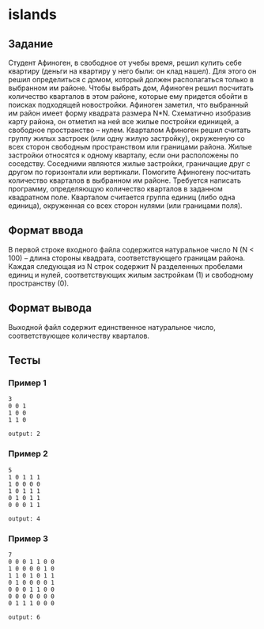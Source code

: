 # islands
 
## Задание
Студент Афиноген, в свободное от учебы время, решил купить себе квартиру (деньги на квартиру у него были: он клад нашел). Для этого он решил определиться с домом, который должен располагаться только в выбранном им районе. Чтобы выбрать дом, Афиноген решил посчитать количество кварталов в этом районе, которые ему придется обойти в поисках подходящей новостройки. Афиноген заметил, что выбранный им район имеет форму квадрата размера N*N. Схематично изобразив карту района, он отметил на ней все жилые постройки единицей, а свободное пространство – нулем. Кварталом Афиноген решил считать группу жилых застроек (или одну жилую застройку), окруженную со всех сторон свободным пространством или границами района. Жилые застройки относятся к одному кварталу, если они расположены по соседству. Соседними являются жилые застройки, граничащие друг с другом по горизонтали или вертикали. Помогите Афиногену посчитать количество кварталов в выбранном им районе.
Требуется написать программу, определяющую количество кварталов в заданном квадратном поле. Кварталом считается группа единиц (либо одна единица), окруженная со всех сторон нулями (или границами поля).

## Формат ввода
В первой строке входного файла содержится натуральное число 
N (N < 100) – длина стороны квадрата, соответствующего границам района. Каждая следующая из N строк содержит N разделенных пробелами единиц и нулей, соответствующих жилым застройкам (1) и свободному пространству (0).

## Формат вывода
Выходной файл содержит единственное натуральное число, соответствующее количеству кварталов.

## Тесты

### Пример 1
```
3 
0 0 1
1 0 0
1 1 0

output: 2
```

### Пример 2
```
5 
1 0 1 1 1 
1 0 0 0 0 
1 0 1 1 1 
0 1 0 1 1 
0 0 0 1 1

output: 4
```


### Пример 3
```
7 
0 0 0 1 1 0 0
1 0 0 0 0 1 0
1 1 0 1 0 1 1
0 1 0 0 0 0 1
0 0 0 1 1 0 0
0 0 0 0 0 0 0
0 1 1 1 0 0 0

output: 6
```
